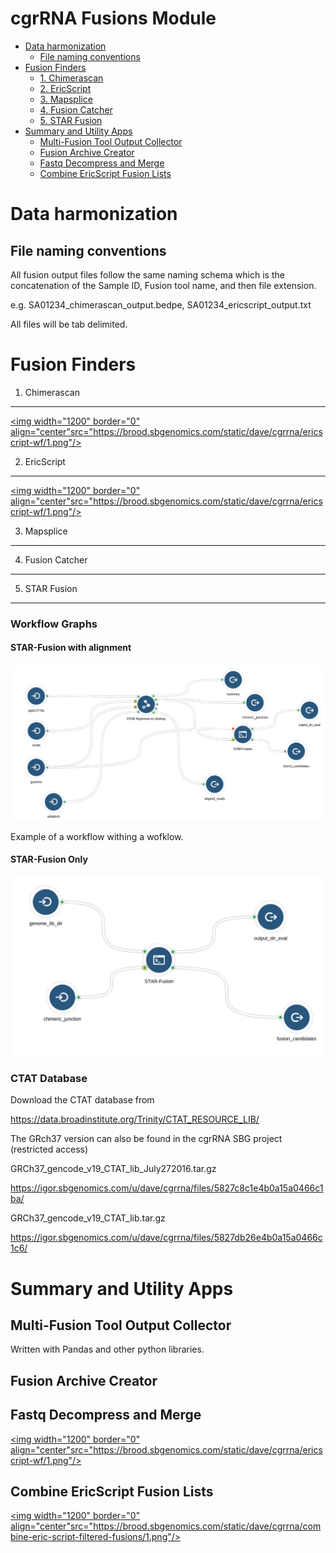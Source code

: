 cgrRNA Fusions Module
================

-   [Data harmonization](#data-harmonization)
    -   [File naming conventions](#file-naming-conventions)
-   [Fusion Finders](#fusion-finders)
    -   [1. Chimerascan](#chimerascan)
    -   [2. EricScript](#ericscript)
    -   [3. Mapsplice](#mapsplice)
    -   [4. Fusion Catcher](#fusion-catcher)
    -   [5. STAR Fusion](#star-fusion)
-   [Summary and Utility Apps](#summary-and-utility-apps)
    -   [Multi-Fusion Tool Output Collector](#multi-fusion-tool-output-collector)
    -   [Fusion Archive Creator](#fusion-archive-creator)
    -   [Fastq Decompress and Merge](#fastq-decompress-and-merge)
    -   [Combine EricScript Fusion Lists](#combine-ericscript-fusion-lists)

Data harmonization
==================

File naming conventions
-----------------------

All fusion output files follow the same naming schema which is the concatenation of the Sample ID, Fusion tool name, and then file extension.

e.g. SA01234\_chimerascan\_output.bedpe, SA01234\_ericscript\_output.txt

All files will be tab delimited.

Fusion Finders
==============

1. Chimerascan
--------------

<a href="https://brood.sbgenomics.com/static/dave/cgrrna/ericscript-wf/1.png" target="_blank"> <img width="1200" border="0" align="center"src="https://brood.sbgenomics.com/static/dave/cgrrna/ericscript-wf/1.png"/> </a>

2. EricScript
-------------

<a href="https://brood.sbgenomics.com/static/dave/cgrrna/ericscript-wf/1.png" target="_blank"> <img width="1200" border="0" align="center"src="https://brood.sbgenomics.com/static/dave/cgrrna/ericscript-wf/1.png"/> </a>

3. Mapsplice
------------

4. Fusion Catcher
-----------------

5. STAR Fusion
--------------

### Workflow Graphs

#### STAR-Fusion with alignment

![](workflows/star_fusion/star_fusion_with_alignment.png)

Example of a workflow withing a wofklow.

#### STAR-Fusion Only

![](workflows/star_fusion/star_fusion_post_alignment.png)

### CTAT Database

Download the CTAT database from

<https://data.broadinstitute.org/Trinity/CTAT_RESOURCE_LIB/>

The GRch37 version can also be found in the cgrRNA SBG project (restricted access)

GRCh37\_gencode\_v19\_CTAT\_lib\_July272016.tar.gz

<https://igor.sbgenomics.com/u/dave/cgrrna/files/5827c8c1e4b0a15a0466c1ba/>

GRCh37\_gencode\_v19\_CTAT\_lib.tar.gz

<https://igor.sbgenomics.com/u/dave/cgrrna/files/5827db26e4b0a15a0466c1c6/>

Summary and Utility Apps
========================

Multi-Fusion Tool Output Collector
----------------------------------

Written with Pandas and other python libraries.

Fusion Archive Creator
----------------------

Fastq Decompress and Merge
--------------------------

<a href="https://brood.sbgenomics.com/static/dave/cgrrna/ericscript-wf/1.png" target="_blank"> <img width="1200" border="0" align="center"src="https://brood.sbgenomics.com/static/dave/cgrrna/ericscript-wf/1.png"/> </a>

Combine EricScript Fusion Lists
-------------------------------

<a href="https://brood.sbgenomics.com/static/dave/cgrrna/combine-eric-script-filtered-fusions/1.png" target="_blank"> <img width="1200" border="0" align="center"src="https://brood.sbgenomics.com/static/dave/cgrrna/combine-eric-script-filtered-fusions/1.png"/> </a>
